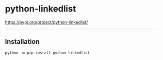 # python-linkedlist

https://pypi.org/project/python-linkedlist/

---
## Installation
`python -m pip install python-linkedlist`
